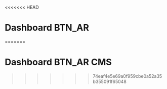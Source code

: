 <<<<<<< HEAD
# Dashboard BTN_AR
=======
# Dashboard BTN_AR CMS
>>>>>>> 74eaf4e5e69a0f959cbe0a52a35b355091f65048

